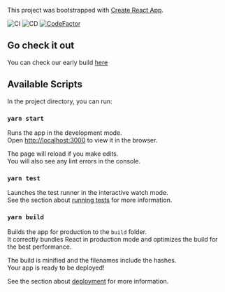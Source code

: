 This project was bootstrapped with [Create React App](https://github.com/facebook/create-react-app).

![CI](https://github.com/AlejandroYanes/activate/workflows/CI/badge.svg)
![CD](https://github.com/AlejandroYanes/activate/workflows/CD/badge.svg)
[![CodeFactor](https://www.codefactor.io/repository/github/alejandroyanes/activate/badge)](https://www.codefactor.io/repository/github/alejandroyanes/activate)

## Go check it out
You can check our early build [here](https://alejandroyanes.github.io/activate/)

## Available Scripts

In the project directory, you can run:

### `yarn start`

Runs the app in the development mode.<br />
Open [http://localhost:3000](http://localhost:3000) to view it in the browser.

The page will reload if you make edits.<br />
You will also see any lint errors in the console.

### `yarn test`

Launches the test runner in the interactive watch mode.<br />
See the section about [running tests](https://facebook.github.io/create-react-app/docs/running-tests) for more information.

### `yarn build`

Builds the app for production to the `build` folder.<br />
It correctly bundles React in production mode and optimizes the build for the best performance.

The build is minified and the filenames include the hashes.<br />
Your app is ready to be deployed!

See the section about [deployment](https://facebook.github.io/create-react-app/docs/deployment) for more information.
